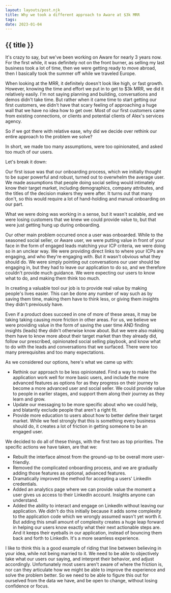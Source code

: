 ```yaml
---
layout: layouts/post.njk
title: Why we took a different approach to Aware at $3k MRR
tags: 
date: 2023-01-04
---
```


## {{ title }}

It's crazy to say, but we've been working on Aware for nearly 3 years now. For the first while, it was definitely not on the front burner, as selling my last business took a lot of time, then we were getting ready to move abroad, then I basically took the summer off while we traveled Europe.

When looking at the MRR, it definitely doesn't look like high, or fast growth. However, knowing the time and effort we put in to get to $3k MRR, we did it relatively easily. I'm not saying planning and building, conversations and demos didn't take time. But rather when it came time to start getting our first customers, we didn't have that scary feeling of approaching a huge wall that we have no idea how to get over. Most of our first customers came from existing connections, or clients and potential clients of Alex's services agency.

So if we got there with relative ease, why did we decide over rethink our entire approach to the problem we solve?

In short, we made too many assumptions, were too opinionated, and asked too much of our users.

Let's break it down:

Our first issue was that our onboarding process, which we initially thought to be super powerful and robust, turned out to overwhelm the average user. We made assumptions that people doing social selling would intimately know their target market, including demographics, company attributes, and the titles of the decision makers they were after. It turns out that many don't, so this would require a lot of hand-holding and manual onboarding on our part.

What we were doing was working in a sense, but it wasn't scalable, and we were losing customers that we knew we could provide value to, but that were just getting hung up during onboarding.

Our other main problem occurred once a user was onboarded. While to the seasoned social seller, or Aware user, we were putting value in front of your face in the form of engaged leads matching your ICP criteria, we were doing so in an unclear way. We were providing direct links to where your ICPs are engaging, and who they're engaging with. But it wasn't obvious what they should do. We were simply pointing out conversations our user should be engaging in, but they had to leave our application to do so, and we therefore couldn't provide much guidance. We were expecting our users to know what to do, and making them think too much. 

In creating a valuable tool our job is to provide real value by making people's lives easier. This can be done any number of way such as by saving them time, making them have to think less, or giving them insights they didn't previously have.

Even if a product does succeed in one of more of these areas, it may be taking taking causing more friction in other areas. For us, we believe we were providing value in the form of saving the user time AND finding insights (leads) they didn't otherwise know about. But we were also
making them have to know more about their target market than they already did, follow our prescribed, opinionated social selling playbook, and know what to do with the leads and conversations that we surfaced. There were too many prerequisites and too many expectations.

As we considered our options, here's what we came up with:
- Rethink our approach to be less opinionated. Find a way to make the application work well for more basic users, and include the more advanced features as options for as they progress on their journey to become a more advanced user and social seller. We could provide value to people in earlier stages, and support them along their journey as they learn and grow.
- Update our messaging to be more specific about who we could help, and blatantly exclude people that aren't a right fit.
- Provide more education to users about how to better define their target market. While we feel strongly that this is something every business should do, it creates a lot of friction in getting someone to be an engaged user.

We decided to do all of these things, with the first two as top priorities. The specific actions we have taken, are that we:

- Rebuilt the interface almost from the ground-up to be overall more user-friendly.
- Removed the complicated onboarding process, and we are gradually adding those features as optional, advanced features.
- Dramatically improved the method for accepting a users' LinkedIn credentials.  
- Added an analytics page where we can provide value the moment a user gives us access to their LinkedIn account. Insights anyone can understand.
- Added the ability to interact and engage on LinkedIn without leaving our application. We didn't do this initially because it adds some complexity to the application code which we wrongly assumed wasn't yet worth it. But adding this small amount of complexity creates a huge leap forward in helping our users know exactly what their next actionable steps are. And it keeps their eyeballs in our application, instead of bouncing them back and forth to LinkedIn. It's a more seamless experience.

I like to think this is a good example of riding that line between believing in your idea, while not being married to it. We need to be able to objectively take what our users our saying, and interpret their behavior, and adjust accordingly. Unfortunately most users aren't aware of where the friction is, nor can they articulate how we might be able to improve the experience and solve the problem better. So we need to be able to figure this out for ourselved from the data we have,
and be open to change, without losing confidence or focus.

